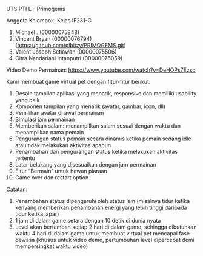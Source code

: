 UTS PTI L - Primogems

Anggota Kelompok:
Kelas IF231-G
1. Michael . (00000075848)
2. Vincent Bryan (00000076794) (https://github.com/pibitzy/PRIMOGEMS.git)
3. Valent Joseph Setiawan (00000075506)
4. Citra Nandariani Intanputri (00000076059)

Video Demo Permainan: https://www.youtube.com/watch?v=DeHOPs7Ezso

Kami membuat game virtual pet dengan fitur-fitur berikut:
1. Desain tampilan aplikasi yang menarik, responsive dan memiliki usability yang baik
2. Komponen tampilan yang menarik (avatar, gambar, icon, dll)
3. Pemilihan avatar di awal permainan
4. Simulasi jam permainan
5. Memberikan salam: menampilkan salam sesuai dengan waktu dan menampilkan nama pemain
6. Pengurangan status pemain secara dinamis ketika pemain sedang idle atau tidak melakukan aktivitas apapun
7. Penambahan dan pengurangan status ketika melakukan aktivitas tertentu
8. Latar belakang yang disesuaikan dengan jam permainan
9. Fitur “Bermain” untuk hewan piaraan
10. Game over dan restart option

Catatan:
1. Penambahan status dipengaruhi oleh status lain (misalnya tidur ketika kenyang memberikan penambahan energi yang lebih tinggi daripada tidur ketika lapar)
2. 1 jam di dalam game setara dengan 10 detik di dunia nyata
3. Level akan bertambah setiap 2 hari di dalam game, sehingga dibutuhkan waktu 4 hari di dalam game untuk membuat virtual pet mencapai fase dewasa (khusus untuk video demo, pertumbuhan level dipercepat demi mempersingkat waktu video)
